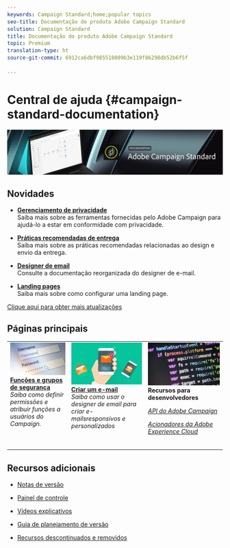 ```yaml
---
keywords: Campaign Standard;home;popular topics
seo-title: Documentação do produto Adobe Campaign Standard
solution: Campaign Standard
title: Documentação do produto Adobe Campaign Standard
topic: Premium
translation-type: ht
source-git-commit: 6912ca6dbf985518009b3e119f86298db52b6f5f

---
```



# Central de ajuda {#campaign-standard-documentation}

![](start/using/assets/banner_acs_doc.jpg)

## Novidades

* **[Gerenciamento de privacidade](https://helpx.adobe.com/campaign/kb/campaign-privacy.html)**<br/>Saiba mais sobre as ferramentas fornecidas pelo Adobe Campaign para ajudá-lo a estar em conformidade com privacidade.

* **[Práticas recomendadas de entrega](https://helpx.adobe.com/campaign/kb/delivery-best-practices.html)**<br/>Saiba mais sobre as práticas recomendadas relacionadas ao design e envio da entrega.

* **[Designer de email](designing/using/designing-content-in-adobe-campaign.md)**<br/>Consulte a documentação reorganizada do designer de e-mail.

* **[Landing pages](channels/using/main-steps-to-set-up-a-landing-page.md)**<br/>Saiba mais sobre como configurar uma landing page.

[Clique aqui para obter mais atualizações](rn/using/documentation-updates.md)

## Páginas principais

<table>
<tr>
  <td valign="top">
    <a href="administration/using/about-access-management.md">
      <img alt="Funções" src="start/using/assets/roles.png"/>
    </a>
    <div>
    <a href="administration/using/about-access-management.md"><strong>Funções e grupos de segurança</strong></a>
    </div>
    <em>Saiba como definir permissões e atribuir funções a usuários do Campaign.</em>
    <br>
  </td>
  <td valign="top">
    <a href="designing/using/designing-content-in-adobe-campaign.md">
      <img alt="Designer" src="start/using/assets/design.png" />
    </a>
    <div>
    <a href="designing/using/designing-content-in-adobe-campaign.md"><strong>Criar um e-mail</strong></a>
    </div>
    <em>Saiba como usar o designer de email para criar e-mailsresponsivos e personalizados</em><br>
  </td>
  <td valign="top">
       <img alt="Desenvolvedores" src="start/using/assets/dev.png" />
    <div>
    <strong>Recursos para desenvolvedores</strong>
    </div>
    <p><em><a href="https://docs.campaign.adobe.com/doc/standard/en/api/ACS_API.html">API do Adobe Campaign</a></em></p>
    <p><em><a href="integrating/using/about-adobe-experience-cloud-triggers.md">Acionadores da Adobe Experience Cloud</a></em></p>
    <br>
  </td>
</tr>
</table>


## Recursos adicionais

* [Notas de versão](rn/using/release-notes.md)

* [Painel de controle](https://helpx.adobe.com/campaign/kb/control-panel.html)

* [Vídeos explicativos](https://docs.adobe.com/content/help/en/campaign-learn/campaign-standard-tutorials/overview.html)

* [Guia de planejamento de versão](https://helpx.adobe.com/campaign/kb/acs-release-planning.html)

* [Recursos descontinuados e removidos](https://helpx.adobe.com/campaign/kb/acs-deprecated-and-removed-features.html)
